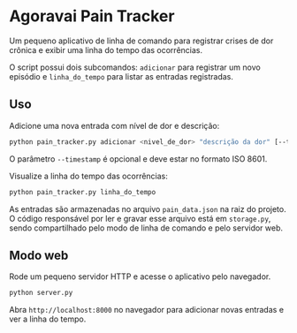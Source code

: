 # Agoravai Pain Tracker

Um pequeno aplicativo de linha de comando para registrar crises de dor crônica e exibir uma linha do tempo das ocorrências.

O script possui dois subcomandos:
`adicionar` para registrar um novo episódio e `linha_do_tempo` para listar as entradas registradas.

## Uso

Adicione uma nova entrada com nível de dor e descrição:

```bash
python pain_tracker.py adicionar <nivel_de_dor> "descrição da dor" [--timestamp YYYY-MM-DDTHH:MM]
```
O parâmetro `--timestamp` é opcional e deve estar no formato ISO 8601.

Visualize a linha do tempo das ocorrências:

```bash
python pain_tracker.py linha_do_tempo
```

As entradas são armazenadas no arquivo `pain_data.json` na raiz do projeto. O
código responsável por ler e gravar esse arquivo está em `storage.py`, sendo
compartilhado pelo modo de linha de comando e pelo servidor web.


## Modo web

Rode um pequeno servidor HTTP e acesse o aplicativo pelo navegador.

```bash
python server.py
```

Abra `http://localhost:8000` no navegador para adicionar novas entradas e ver a linha do tempo.
